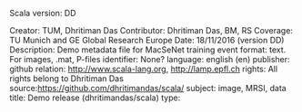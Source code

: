 Scala
version: DD

Creator: TUM, Dhritiman Das
Contributor: Dhritiman Das, BM, RS
Coverage: TU Munich and GE Global Research Europe
Date: 18/11/2016 (version DD)
Description: Demo metadata file for MacSeNet training event
format: text. For images, .mat, P-files
identifier: None?
language: english (en)
publisher: github
relation: http://www.scala-lang.org, http://lamp.epfl.ch
rights: All rights belong to Dhritiman Das
source:https://github.com/dhritimandas/scala/
subject: image, MRSI, data
title: Demo release (dhritimandas/scala)
type: 


